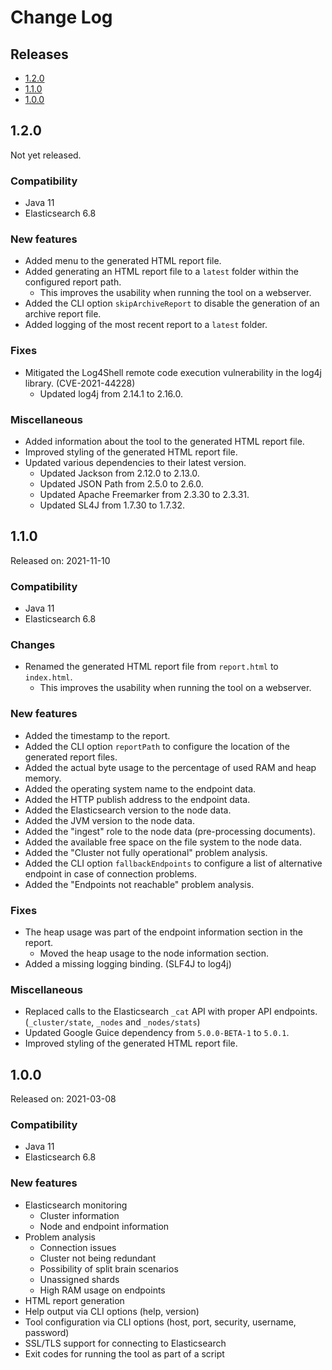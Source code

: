 # Change Log

## Releases

* [1.2.0](#120)
* [1.1.0](#110)
* [1.0.0](#100)

<a id="120"></a>
## 1.2.0

Not yet released.

### Compatibility

* Java 11
* Elasticsearch 6.8

### New features

* Added menu to the generated HTML report file.
* Added generating an HTML report file to a `latest` folder within the configured report path.
  * This improves the usability when running the tool on a webserver.
* Added the CLI option `skipArchiveReport` to disable the generation of an archive report file.
* Added logging of the most recent report to a `latest` folder.

### Fixes

* Mitigated the Log4Shell remote code execution vulnerability in the log4j library. (CVE-2021-44228)
    * Updated log4j from 2.14.1 to 2.16.0.

### Miscellaneous

* Added information about the tool to the generated HTML report file.
* Improved styling of the generated HTML report file.
* Updated various dependencies to their latest version.
    * Updated Jackson from 2.12.0 to 2.13.0.
    * Updated JSON Path from 2.5.0 to 2.6.0.
    * Updated Apache Freemarker from 2.3.30 to 2.3.31.
    * Updated SL4J from 1.7.30 to 1.7.32.


<a id="110"></a>
## 1.1.0

Released on: 2021-11-10

### Compatibility

* Java 11
* Elasticsearch 6.8

### Changes

* Renamed the generated HTML report file from `report.html` to `index.html`.
    * This improves the usability when running the tool on a webserver.

### New features

* Added the timestamp to the report.
* Added the CLI option `reportPath` to configure the location of the generated report files.
* Added the actual byte usage to the percentage of used RAM and heap memory.
* Added the operating system name to the endpoint data.
* Added the HTTP publish address to the endpoint data.
* Added the Elasticsearch version to the node data.
* Added the JVM version to the node data.
* Added the "ingest" role to the node data (pre-processing documents).
* Added the available free space on the file system to the node data.
* Added the "Cluster not fully operational" problem analysis.
* Added the CLI option `fallbackEndpoints` to configure a list of alternative endpoint in case of connection problems.
* Added the "Endpoints not reachable" problem analysis.

### Fixes

* The heap usage was part of the endpoint information section in the report.
    * Moved the heap usage to the node information section.
* Added a missing logging binding. (SLF4J to log4j)

### Miscellaneous

* Replaced calls to the Elasticsearch `_cat` API with proper API endpoints. (`_cluster/state`, `_nodes` and `_nodes/stats`)
* Updated Google Guice dependency from `5.0.0-BETA-1` to `5.0.1`.
* Improved styling of the generated HTML report file.


<a id="100"></a>
## 1.0.0

Released on: 2021-03-08

### Compatibility

* Java 11
* Elasticsearch 6.8

### New features

* Elasticsearch monitoring
    * Cluster information
    * Node and endpoint information
* Problem analysis
    * Connection issues
    * Cluster not being redundant
    * Possibility of split brain scenarios
    * Unassigned shards
    * High RAM usage on endpoints
* HTML report generation
* Help output via CLI options (help, version)
* Tool configuration via CLI options (host, port, security, username, password)
* SSL/TLS support for connecting to Elasticsearch
* Exit codes for running the tool as part of a script
